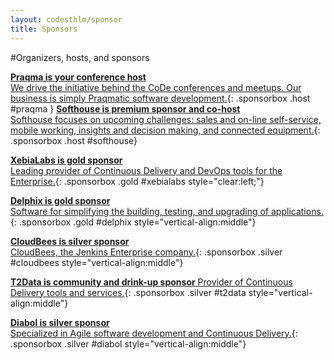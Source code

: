```yaml
---
layout: codesthlm/sponsor
title: Sponsors
---
```

#Organizers, hosts, and sponsors


[__Praqma is your conference host__<br/>We drive the initiative behind the CoDe conferences and meetups. Our business is simply Praqmatic  software development.](/sthlm15/sponsors/praqma.html){: .sponsorbox  .host #praqma }
[__Softhouse is premium sponsor and co-host__<br/>Softhouse focuses on upcoming challenges: sales and on-line self-service, mobile working, insights and decision making, and connected equipment.](/sthlm15/sponsors/softhouse.html){: .sponsorbox .host #softhouse}

[__XebiaLabs is gold sponsor__<br/>Leading provider of Continuous Delivery and DevOps tools for the Enterprise.](/sthlm15/sponsors/xebialabs.html){: .sponsorbox .gold #xebialabs style="clear:left;"}

[__Delphix is gold sponsor__<br/>Software for simplifying the building, testing, and upgrading of applications.](/sthlm15/sponsors/delphix.html){: .sponsorbox .gold #delphix style="vertical-align:middle"}

[__CloudBees is silver sponsor__<br/>CloudBees, the Jenkins Enterprise company.](/sthlm15/sponsors/cloudbees.html){: .sponsorbox .silver #cloudbees style="vertical-align:middle"}

[__T2Data is community and drink-up sponsor__ Provider of Continuous Delivery tools and services.](/sthlm15/sponsors/t2data.html){: .sponsorbox .silver #t2data style="vertical-align:middle"}

[__Diabol is silver sponsor__<br/>Specialized in Agile software development and Continuous Delivery.](/sthlm15/sponsors/diabol.html){: .sponsorbox .silver #diabol style="vertical-align:middle"}

<div style="clear:both;">&nbsp;</div>
